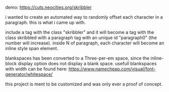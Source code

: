 
demo: https://cuts.neocities.org/skribbler

i wanted to create an automated way to randomly offset each character in a paragraph.
this is what i came up with.

include a tag with the class "skribbler" and it will become a tag with the class skribbled with a paragraph tag with an unique id "paragraph0" (the number will increase).
inside N of paragraph, each character will become an inline style span element. 

blankspaces has been converted to a Three-per-em space, since the inline-block display option does not display a blank space.
usefull blankspaces with width can be found here: https://www.namecheap.com/visual/font-generator/whitespace/

this project is ment to be customized and was only ever a proof of concept.
